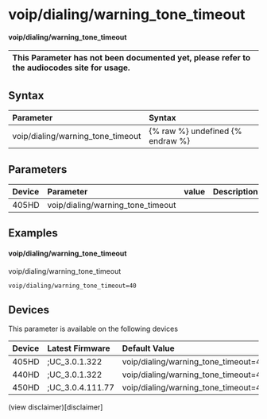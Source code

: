 ﻿---
description: voip/dialing/warning_tone_timeout
search:
    keywords: ['voip','dialing','warning_tone_timeout']
---

# voip/dialing/warning_tone_timeout

#### voip/dialing/warning_tone_timeout


| This Parameter has not been documented yet, please refer to the audiocodes site for usage.  |
| :--- |

## Syntax
| Parameter | Syntax |
| :--- | :--- |
|voip/dialing/warning_tone_timeout | {% raw %} undefined {% endraw %} |

## Parameters
|Device|Parameter|value|Description|
|:---|:---|:---|:---|
| 405HD | voip/dialing/warning_tone_timeout |  |  |

## Examples
#### voip/dialing/warning_tone_timeout

voip/dialing/warning_tone_timeout

```
voip/dialing/warning_tone_timeout=40
```

## Devices
This parameter is available on the following devices

| Device | Latest Firmware | Default Value |
|:---|:---|:---|
| 405HD | ;UC_3.0.1.322 | voip/dialing/warning_tone_timeout=40 
| 440HD | ;UC_3.0.1.322 | voip/dialing/warning_tone_timeout=40 
| 450HD | ;UC_3.0.4.111.77 | voip/dialing/warning_tone_timeout=40 

(view disclaimer)[disclaimer]
